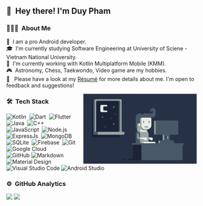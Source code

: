  ## 👋 &nbsp;Hey there! I'm Duy Pham 

### 👨🏻‍💻 &nbsp;About Me


💼 &nbsp;I am a pro Android developer.\
🎓 &nbsp;I'm currently studying Software Engineering at University of Sciene - Vietnam National University.\
📌 &nbsp;I'm currently working with Kotlin Multiplatform Mobile (KMM).\
🎮 &nbsp;Astronomy, Chess, Taekwondo, Video game are my hobbies.\
📄 &nbsp; Please have a look at my [Résumé](https://www.linkedin.com/in/duy-pham-helios/detail/overlay-view/urn:li:fsd_profileTreasuryMedia:(ACoAACtsWvkBFqTkmzvE-HDthD6CStD6k7eNDug,1635455824311)/) for more details about me. I'm open to feedback and suggestions!

<img alt="Night Coding" src="https://raw.githubusercontent.com/AVS1508/AVS1508/master/assets/Night-Coding.gif" align="right"/>

### 🛠 &nbsp;Tech Stack

![Kotlin](https://img.shields.io/badge/Kotlin-05122A?&style=flat&logo=kotlin)&nbsp;
![Dart](https://img.shields.io/badge/Dart-05122A?style=flat&logo=dart)&nbsp;
![Flutter](https://img.shields.io/badge/Flutter-05122A?style=flat&logo=flutter)&nbsp;
![Java](https://img.shields.io/badge/-Java-05122A?style=flat&logo=Java)&nbsp;
![C++](https://img.shields.io/badge/-C++-05122A?style=flat&logo=C%2B%2B&logoColor=00599C)\
![JavaScript](https://img.shields.io/badge/-JavaScript-05122A?style=flat&logo=javascript)&nbsp;
![Node.js](https://img.shields.io/badge/-Node.js-05122A?style=flat&logo=node.js)&nbsp;
![ExpressJs](https://img.shields.io/badge/Express.js-05122A?style=flat)&nbsp;
![MongoDB](https://img.shields.io/badge/MongoDB-05122A?style=flat&logo=mongodb)\
![SQLite](https://img.shields.io/badge/SQLite-05122A?style=flat&logo=sqlite)&nbsp;
![Firebase](https://img.shields.io/badge/firebase-05122A?style=flat&logo=firebase)&nbsp;
![Git](https://img.shields.io/badge/-Git-05122A?style=flat&logo=git)&nbsp;
![Google Cloud](https://img.shields.io/badge/Google_Cloud-05122A?style=flat&logo=google-cloud)&nbsp;\
![GitHub](https://img.shields.io/badge/-GitHub-05122A?style=flat&logo=github)
![Markdown](https://img.shields.io/badge/-Markdown-05122A?style=flat&logo=markdown)&nbsp;
![Material Design](https://img.shields.io/badge/Material--UI-05122A?style=flat&logo=material-ui)&nbsp;\
![Visual Studio Code](https://img.shields.io/badge/-Visual%20Studio%20Code-05122A?style=flat&logo=visual-studio-code&logoColor=007ACC)
![Android Studio](https://img.shields.io/badge/Android_Studio-05122A?style=flat&logo=android-studio)
 
 
### ⚙️ &nbsp;GitHub Analytics

<img height="180em" src="https://github-readme-stats-eight-theta.vercel.app/api?username=pduy99&show_icons=true&theme=algolia&include_all_commits=true&count_private=true"/>
<img height="180em" src="https://github-readme-stats-eight-theta.vercel.app/api/top-langs/?username=pduy99&layout=compact&langs_count=8&theme=algolia"/>
